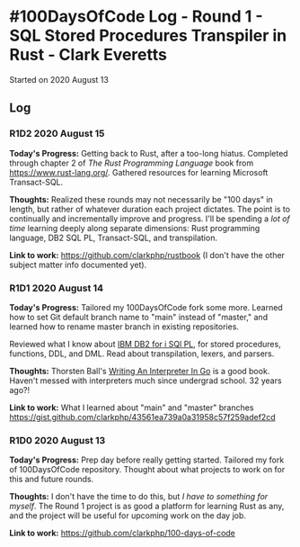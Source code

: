 # #100DaysOfCode Log - Round 1 - SQL Stored Procedures Transpiler in Rust - Clark Everetts

Started on 2020 August 13

## Log

### R1D2 2020 August 15
**Today's Progress:** Getting back to Rust, after a too-long hiatus. Completed through chapter 2 of *The Rust Programming
Language* book from https://www.rust-lang.org/. Gathered resources for learning Microsoft Transact-SQL.

**Thoughts:** Realized these rounds may not necessarily be "100 days" in length, but rather of whatever duration each project
dictates. The point is to continually and incrementally improve and progress. I'll be spending a *lot of time* learning deeply
along separate dimensions: Rust programming language, DB2 SQL PL, Transact-SQL, and transpilation.

**Link to work:** https://github.com/clarkphp/rustbook (I don't have the other subject matter info documented yet).

### R1D1 2020 August 14
**Today's Progress:** Tailored my 100DaysOfCode fork some more. Learned how to set Git default branch name to "main" instead
of "master," and learned how to rename master branch in existing repositories.

Reviewed what I know about [IBM DB2 for i SQl PL](https://www.ibm.com/support/knowledgecenter/en/ssw_ibm_i_74/db2/rbafzsqlpl.htm),
for stored procedures, functions, DDL, and DML. Read about transpilation, lexers, and parsers.

**Thoughts:** Thorsten Ball's [Writing An Interpreter In Go](https://interpreterbook.com/) is a good book. Haven't messed
with interpreters much since undergrad school. 32 years ago?!

**Link to work:** What I learned about "main" and "master" branches https://gist.github.com/clarkphp/43561ea739a0a31958c57f259adef2cd

### R1D0 2020 August 13
**Today's Progress:** Prep day before really getting started. Tailored my fork of 100DaysOfCode repository. Thought about
what projects to work on for this and future rounds.

**Thoughts:** I don't have the time to do this, but *I have to something for myself*. The Round 1 project is as good a
platform for learning Rust as any, and the project will be useful for upcoming work on the day job.

**Link to work:** https://github.com/clarkphp/100-days-of-code
